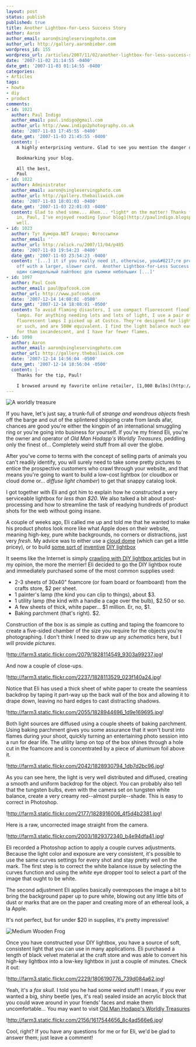 ```yaml
---
layout: post
status: publish
published: true
title: Another Lightbox-for-Less Success Story
author: Aaron
author_email: aaron@singleservingphoto.com
author_url: http://gallery.aaronbieber.com
wordpress_id: 155
wordpress_url: /articles/2007/11/02/another-lightbox-for-less-success-story/
date: '2007-11-02 21:14:55 -0400'
date_gmt: '2007-11-03 01:14:55 -0400'
categories:
- Articles
tags:
- howto
- diy
- product
comments:
- id: 1021
  author: Paul Indigo
  author_email: paul.indigo@gmail.com
  author_url: http://www.indigo2photography.co.uk
  date: '2007-11-03 17:45:55 -0400'
  date_gmt: '2007-11-03 21:45:55 -0400'
  content: |-
    A highly enterprising venture. Glad to see you mention the danger of fire with home made studio setups. I'm always fascinated by how ingenious photographers are in coming up with lighting solutions. A friend who photographs diamonds for De Beers uses a Metz flash and walks around the stone using multiple flashes to light all facets of the stone. His perfect diamond lighting has other pros scratching their heads in wonder LOL.

    Bookmarking your blog.

    All the best,
    Paul
- id: 1022
  author: Administrator
  author_email: aaron@singleservingphoto.com
  author_url: http://gallery.thebailiwick.com
  date: '2007-11-03 18:01:03 -0400'
  date_gmt: '2007-11-03 22:01:03 -0400'
  content: Glad to shed some... Ahem... *light* on the matter! Thanks for dropping
    in, Paul, I've enjoyed reading [your blog](http://paulindigo.blogspot.com/) as
    well.
- id: 1023
  author: Тут Хумора.NET &raquo; Фотоссылки
  author_email: ''
  author_url: http://alick.ru/2007/11/04/p485
  date: '2007-11-03 19:54:23 -0400'
  date_gmt: '2007-11-03 23:54:23 -0400'
  content: '[...] it if you really need it, otherwise, you&#8217;re probably better
    off with a larger, slower card.  Another Lightbox-for-Less Success Story. Еще
    один самодельный лайтбокс для съемки небольших [...]'
- id: 1097
  author: Paul Cook
  author_email: paul@pafcook.com
  author_url: http://www.pafcook.com
  date: '2007-12-14 14:08:01 -0500'
  date_gmt: '2007-12-14 18:08:01 -0500'
  content: To avoid flaming disasters, I use compact fluorescent floodlamps in painters'
    lamps. For anything needing lots and lots of light, I use a pair of 65W compact
    fluorescent lamps I picked up at Costco. They're designed for lighting driveways
    or such, and are 500W equivalent. I find the light balance much easier to correct
    for than incandescent, and I have far fewer flames.
- id: 1098
  author: Aaron
  author_email: aaron@singleservingphoto.com
  author_url: http://gallery.thebailiwick.com
  date: '2007-12-14 14:56:04 -0500'
  date_gmt: '2007-12-14 18:56:04 -0500'
  content: |-
    Thanks for the tip, Paul!

    I browsed around my favorite online retailer, [1,000 Bulbs](http://www.1000bulbs.com), and found that they now make cold cathode dimmable lamps for standard sockets as well, which use even less power and run even cooler than standard fluorescents! You can't get them as bright as 500 watt equivalent (yet), but they could be a nice option for some.
---
```

![](http://farm3.static.flickr.com/2051/1806187700_c77b8fdc61_m.jpg "A worldly treasure")

If you have, let's just say, a trunk-full of _strange and wondrous
objects_ fresh off the barge and out of the splintered shipping crate
from lands afar, chances are good you're either the kingpin of an
international smuggling ring or you're going into business for yourself.
If you're my friend Eli, you're the owner and operator of _Old Man
Hodapp's Worldly Treasures_, peddling only the finest of... Completely
weird stuff from all over the globe.

After you've come to terms with the concept of selling parts of animals
you can't readily identify, you will surely need to take some pretty
pictures to entice the prospective customers who crawl through your
website, and that means you're going to want to build a low-cost
lightbox (or cloudbox or cloud dome or... _diffuse light chamber_) to
get that snappy catalog look.

I got together with Eli and got him to explain how he constructed a very
serviceable lightbox for _less than \$20_. We also talked a bit about
post-processing and how to streamline the task of readying hundreds of
product shots for the web without going insane.<span
id="more"></span><span id="more-155"></span>

A couple of weeks ago, Eli called me up and told me that he wanted to
make his product photos look more like what Apple does on their website,
meaning high-key, pure white backgrounds, no corners or distractions,
just very _fresh_. My advice was to either use a [cloud
dome](http://www.bhphotovideo.com/c/product/279145-REG/Cloud_Dome_CDGPKIT_Cloud_Dome_Pro_Kit.html)
(which can get a little pricey), or to build [some sort
of](http://strobist.blogspot.com/2007/03/on-assignment-flavored-vodkas.html)
[inventive](http://www.pbase.com/wlhuber/light_box_light_tent) [DIY
lightbox](http://www.ourmedia.org/node/253481.)

It seems like the Internet is simply [crawling with DIY lightbox
articles](http://www.google.com/search?hl=en&q=diy+lightbox&btnG=Search,)
but in my opinion, the more the merrier! Eli decided to go the DIY
lightbox route and immediately purchased some of the most common
supplies used:

* 2-3 sheets of 30x40" foamcore (or foam board or foamboard) from the
crafts store, \$2 per sheet.
 * 1 painter's lamp (the kind you can clip to things), about \$3.
 * 1 utility lamp (the kind with a handle a cage over the bulb), \$2.50
or so.
 * A few sheets of thick, white paper... \$1 million. Er, no, \$1.
 * Baking parchment (that's right). \$2.

Construction of the box is as simple as cutting and taping the foamcore
to create a five-sided chamber of the size you require for the objects
you're photographing. I don't think I need to draw up any _schematics_
here, but I will provide _pictures_.

!http://farm3.static.flickr.com/2079/1828114549_9303a99237.jpg!

And now a couple of close-ups.

!http://farm3.static.flickr.com/2237/1828113529_023f140a24.jpg!

Notice that Eli has used a thick sheet of white paper to create the
seamless backdrop by taping it part-way up the back wall of the box and
allowing it to drape down, leaving no hard edges to cast distracting
shadows.

!http://farm3.static.flickr.com/2055/1828944696_1d9e169695.jpg!

Both light sources are diffused using a couple sheets of baking
parchment. Using baking parchment gives you some assurance that it won't
burst into flames during your shoot, quickly turning an entertaining
photo session into a run for dear life. The utility lamp on top of the
box shines through a hole cut in the foamcore and is concentrated by a
piece of aluminum foil above it.

!http://farm3.static.flickr.com/2042/1828930794_1db7d2bc96.jpg!

As you can see here, the light is very well distributed and diffused,
creating a smooth and uniform backdrop for the object. You can probably
also tell that the tungsten bulbs, even with the camera set on tungsten
white balance, create a very creamy red--almost purple--shade. This is
easy to correct in Photoshop.

!http://farm3.static.flickr.com/2177/1828916006_4f5d4b2381.jpg!

Here is a raw, uncorrected image straight from the camera.

!http://farm3.static.flickr.com/2003/1829372340_b4e94dfa41.jpg!

Eli recorded a Photoshop action to apply a couple curves adjustments.
Because the light color and exposure are very consistent, it's possible
to use the same curves settings for every shot and stay pretty well on
the mark. The first step is to correct the white balance issue by
selecting the curves function and using the _white_ eye dropper tool
to select a part of the image that ought to be white.

The second adjustment Eli applies basically overexposes the image a bit
to bring the background paper up to pure white, blowing out any little
bits of dust or marks that are on the paper and creating more of an
ethereal look, a la Apple.

It's not perfect, but for under \$20 in supplies, it's pretty
impressive!

![](http://oldmanhodapp.com/images/uploads/!small/002_Medium_Wooden_Frog.jpg "Medium Wooden Frog")

Once you have constructed your DIY lightbox, you have a source of soft,
consistent light that you can use in many applications. Eli purchased a
length of black velvet material at the craft store and was able to
convert his high-key lightbox into a low-key lightbox in just a couple
of minutes. Check it out:

!http://farm3.static.flickr.com/2229/1806190776_739d084a62.jpg!

Yeah, it's a _fox skull_. I told you he had some weird stuff! I mean,
if you ever wanted a big, shiny beetle (yes, it's real) sealed inside an
acrylic block that you could wave around in your friends' faces and make
them uncomfortable... You may want to visit [Old Man Hodapp's Worldly
Treasures](http://www.oldmanhodapp.com.)

!http://farm3.static.flickr.com/2156/1617544656_8c4ad566e6.jpg!

Cool, right? If you have any questions for me or for Eli, we'd be glad
to answer them; just leave a comment!
